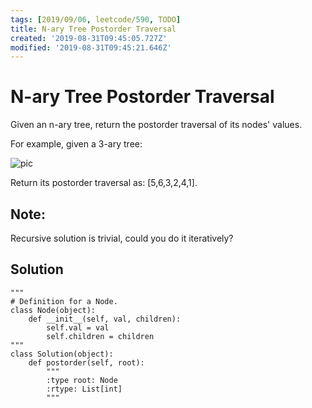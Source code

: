 ```yaml
---
tags: [2019/09/06, leetcode/590, TODO]
title: N-ary Tree Postorder Traversal
created: '2019-08-31T09:45:05.727Z'
modified: '2019-08-31T09:45:21.646Z'
---
```


# N-ary Tree Postorder Traversal

Given an n-ary tree, return the postorder traversal of its nodes' values.

For example, given a 3-ary tree:

![pic](https://assets.leetcode.com/uploads/2018/10/12/narytreeexample.png)


Return its postorder traversal as: [5,6,3,2,4,1].


## Note:

Recursive solution is trivial, could you do it iteratively?

## Solution

```
"""
# Definition for a Node.
class Node(object):
    def __init__(self, val, children):
        self.val = val
        self.children = children
"""
class Solution(object):
    def postorder(self, root):
        """
        :type root: Node
        :rtype: List[int]
        """

```
